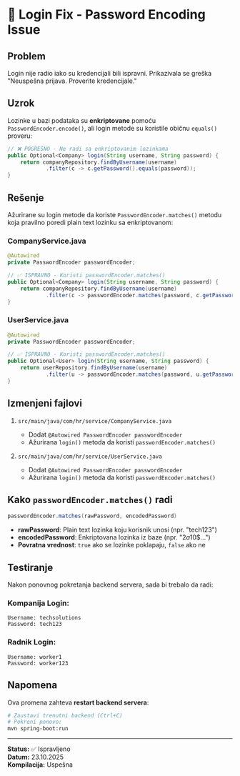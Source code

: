 # 🔧 Login Fix - Password Encoding Issue

## Problem

Login nije radio iako su kredencijali bili ispravni. Prikazivala se greška "Neuspešna prijava. Proverite kredencijale."

## Uzrok

Lozinke u bazi podataka su **enkriptovane** pomoću `PasswordEncoder.encode()`, ali login metode su koristile običnu `equals()` proveru:

```java
// ❌ POGREŠNO - Ne radi sa enkriptovanim lozinkama
public Optional<Company> login(String username, String password) {
    return companyRepository.findByUsername(username)
            .filter(c -> c.getPassword().equals(password));
}
```

## Rešenje

Ažurirane su login metode da koriste `PasswordEncoder.matches()` metodu koja pravilno poredi plain text lozinku sa enkriptovanom:

### CompanyService.java

```java
@Autowired
private PasswordEncoder passwordEncoder;

// ✅ ISPRAVNO - Koristi passwordEncoder.matches()
public Optional<Company> login(String username, String password) {
    return companyRepository.findByUsername(username)
            .filter(c -> passwordEncoder.matches(password, c.getPassword()));
}
```

### UserService.java

```java
@Autowired
private PasswordEncoder passwordEncoder;

// ✅ ISPRAVNO - Koristi passwordEncoder.matches()
public Optional<User> login(String username, String password) {
    return userRepository.findByUsername(username)
            .filter(u -> passwordEncoder.matches(password, u.getPassword()));
}
```

## Izmenjeni fajlovi

1. `src/main/java/com/hr/service/CompanyService.java`
   - Dodat `@Autowired PasswordEncoder passwordEncoder`
   - Ažurirana `login()` metoda da koristi `passwordEncoder.matches()`

2. `src/main/java/com/hr/service/UserService.java`
   - Dodat `@Autowired PasswordEncoder passwordEncoder`
   - Ažurirana `login()` metoda da koristi `passwordEncoder.matches()`

## Kako `passwordEncoder.matches()` radi

```java
passwordEncoder.matches(rawPassword, encodedPassword)
```

- **rawPassword**: Plain text lozinka koju korisnik unosi (npr. "tech123")
- **encodedPassword**: Enkriptovana lozinka iz baze (npr. "$2a$10$...")
- **Povratna vrednost**: `true` ako se lozinke poklapaju, `false` ako ne

## Testiranje

Nakon ponovnog pokretanja backend servera, sada bi trebalo da radi:

### Kompanija Login:
```
Username: techsolutions
Password: tech123
```

### Radnik Login:
```
Username: worker1
Password: worker123
```

## Napomena

Ova promena zahteva **restart backend servera**:

```bash
# Zaustavi trenutni backend (Ctrl+C)
# Pokreni ponovo:
mvn spring-boot:run
```

---

**Status:** ✅ Ispravljeno  
**Datum:** 23.10.2025  
**Kompilacija:** Uspešna

